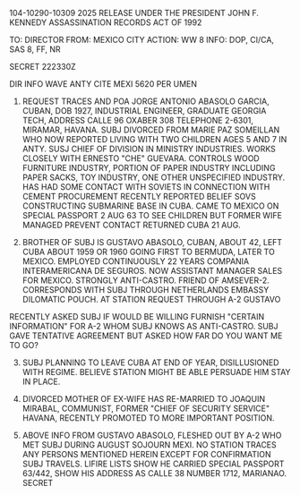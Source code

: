 104-10290-10309 2025 RELEASE UNDER THE PRESIDENT JOHN F. KENNEDY ASSASSINATION RECORDS ACT OF 1992

TO: DIRECTOR
FROM: MEXICO CITY
ACTION: WW 8
INFO: DOP, CI/CA, SAS 8, FF, NR

SECRET 222330Z

DIR INFO WAVE ANTY CITE MEXI 5620
PER UMEN

1. REQUEST TRACES AND POA JORGE ANTONIO ABASOLO GARCIA, CUBAN,
DOB 1927, INDUSTRIAL ENGINEER, GRADUATE GEORGIA TECH, ADDRESS
CALLE 96 OXABER 308 TELEPHONE 2-6301, MIRAMAR, HAVANA. SUBJ DIVORCED
FROM MARIE PAZ SOMEILLAN WHO NOW REPORTED LIVING WITH TWO CHILDREN
AGES 5 AND 7 IN ANTY. SUSJ CHIEF OF DIVISION IN MINISTRY INDUSTRIES.
WORKS CLOSELY WITH ERNESTO "CHE" GUEVARA. CONTROLS WOOD FURNITURE
INDUSTRY, PORTION OF PAPER INDUSTRY INCLUDING PAPER SACKS, TOY
INDUSTRY, ONE OTHER UNSPECIFIED INDUSTRY. HAS HAD SOME CONTACT WITH
SOVIETS IN CONNECTION WITH CEMENT PROCUREMENT RECENTLY REPORTED
BELIEF SOVS CONSTRUCTING SUBMARINE BASE IN CUBA. CAME TO MEXICO
ON SPECIAL PASSPORT 2 AUG 63 TO SEE CHILDREN BUT FORMER WIFE MANAGED
PREVENT CONTACT RETURNED CUBA 21 AUG.

2. BROTHER OF SUBJ IS GUSTAVO ABASOLO, CUBAN, ABOUT 42, LEFT
CUBA ABOUT
1959 OR 1960 GOING FIRST TO BERMUDA, LATER TO MEXICO.
EMPLOYED CONTINUOUSLY 22 YEARS COMPANIA INTERAMERICANA DE SEGUROS.
NOW ASSISTANT MANAGER SALES FOR MEXICO. STRONGLY ANTI-CASTRO.
FRIEND OF AMSEVER-2. CORRESPONDS WITH SUBJ THROUGH NETHERLANDS
EMBASSY DILOMATIC POUCH. AT STATION REQUEST THROUGH A-2 GUSTAVO

RECENTLY ASKED SUBJ IF WOULD BE WILLING FURNISH "CERTAIN INFORMATION"
FOR A-2 WHOM SUBJ KNOWS AS ANTI-CASTRO. SUBJ GAVE TENTATIVE AGREEMENT
BUT ASKED HOW FAR DO YOU WANT ME TO GO?

3. SUBJ PLANNING TO LEAVE CUBA AT END OF YEAR, DISILLUSIONED WITH
REGIME. BELIEVE STATION MIGHT BE ABLE PERSUADE HIM STAY IN PLACE.

4. DIVORCED MOTHER OF EX-WIFE HAS RE-MARRIED TO JOAQUIN MIRABAL,
COMMUNIST, FORMER "CHIEF OF SECURITY SERVICE" HAVANA, RECENTLY
PROMOTED TO MORE IMPORTANT POSITION.

5. ABOVE INFO FROM GUSTAVO ABASOLO, FLESHED OUT BY A-2 WHO MET
SUBJ DURING AUGUST SOJOURN MEXI. NO STATION TRACES ANY PERSONS
MENTIONED HEREIN EXCEPT FOR CONFIRMATION SUBJ TRAVELS. LIFIRE LISTS
SHOW HE CARRIED SPECIAL PASSPORT 63/442, SHOW HIS ADDRESS AS CALLE
38 NUMBER 1712, MARIANAO.
SECRET
